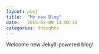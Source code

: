 ```yaml
---
layout: post
title:  "My new Blog"
date:   2015-02-09 14:02:42
categories: thoughts
---
```


Welcome new Jekyll-powered blog!
